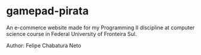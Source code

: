 # gamepad-pirata
An e-commerce website made for my Programming II discipline at computer science
course in Federal University of Fronteira Sul.

Author: Felipe Chabatura Neto
